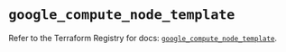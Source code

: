 # `google_compute_node_template`

Refer to the Terraform Registry for docs: [`google_compute_node_template`](https://registry.terraform.io/providers/hashicorp/google/6.48.0/docs/resources/compute_node_template).
